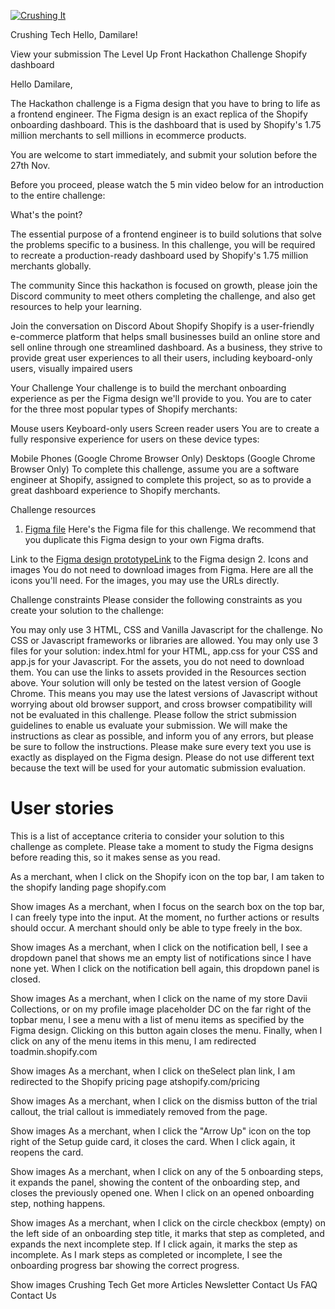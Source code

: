 <!-- write a markdown for a link to the hackathon https://www.crushingit.tech/hackathon/challenge -->
<!-- write a markdown for a link to the hackathon https://www.crushingit.tech/hackathon/challenge -->

[![Crushing It](https://www.crushingit.tech/assets/img/logo.png)](https://www.crushingit.tech/hackathon/challenge)



Crushing Tech
Hello, Damilare!

View your submission
The Level Up Front Hackathon Challenge
Shopify dashboard


Hello Damilare,

The Hackathon challenge is a Figma design that you have to bring to life as a frontend engineer. The Figma design is an exact replica of the Shopify onboarding dashboard. This is the dashboard that is used by Shopify's 1.75 million merchants to sell millions in ecommerce products.

You are welcome to start immediately, and submit your solution before the 27th Nov.

Before you proceed, please watch the 5 min video below for an introduction to the entire challenge:


What's the point?

The essential purpose of a frontend engineer is to build solutions that solve the problems specific to a business. In this challenge, you will be required to recreate a production-ready dashboard used by Shopify's 1.75 million merchants globally.

The community
Since this hackathon is focused on growth, please join the Discord community to meet others completing the challenge, and also get resources to help your learning.

Join the conversation on Discord
About Shopify
Shopify is a user-friendly e-commerce platform that helps small businesses build an online store and sell online through one streamlined dashboard. As a business, they strive to provide great user experiences to all their users, including keyboard-only users, visually impaired users

Your Challenge
Your challenge is to build the merchant onboarding experience as per the Figma design we'll provide to you. You are to cater for the three most popular types of Shopify merchants:

Mouse users
Keyboard-only users
Screen reader users
You are to create a fully responsive experience for users on these device types:

Mobile Phones (Google Chrome Browser Only)
Desktops (Google Chrome Browser Only)
To complete this challenge, assume you are a software engineer at Shopify, assigned to complete this project, so as to provide a great dashboard experience to Shopify merchants.

Challenge resources
1. [Figma file](https://www.figma.com/file/W4IHXzpdgxrUMWuymS9R9i/Level-Up-Front-Hackathon?type=design&node-id=0%3A1&mode=design&t=EsuFAm9tFyz62qJm-1)
Here's the Figma file for this challenge. We recommend that you duplicate this Figma design to your own Figma drafts.



Link to the [Figma design prototypeLink](https://www.figma.com/proto/W4IHXzpdgxrUMWuymS9R9i/Level-Up-Front-Hackathon?type=design&node-id=301-7069&t=Vp96v1PtUpHDWlOy-1&scaling=min-zoom&page-id=0%3A1&starting-point-node-id=301%3A7069&mode=design) to the Figma design
2. Icons and images
You do not need to download images from Figma. Here are all the icons you'll need. For the images, you may use the URLs directly.


Challenge constraints
Please consider the following constraints as you create your solution to the challenge:

You may only use 3 HTML, CSS and Vanilla Javascript for the challenge. No CSS or Javascript frameworks or libraries are allowed.
You may only use 3 files for your solution: index.html for your HTML, app.css for your CSS and app.js for your Javascript. For the assets, you do not need to download them. You can use the links to assets provided in the Resources section above.
Your solution will only be tested on the latest version of Google Chrome. This means you may use the latest versions of Javascript without worrying about old browser support, and cross browser compatibility will not be evaluated in this challenge.
Please follow the strict submission guidelines to enable us evaluate your submission. We will make the instructions as clear as possible, and inform you of any errors, but please be sure to follow the instructions.
Please make sure every text you use is exactly as displayed on the Figma design. Please do not use different text because the text will be used for your automatic submission evaluation.


# User stories
This is a list of acceptance criteria to consider your solution to this challenge as complete. Please take a moment to study the Figma designs before reading this, so it makes sense as you read.

As a merchant, when I click on the Shopify icon on the top bar, I am taken to the shopify landing page shopify.com

Show images
As a merchant, when I focus on the search box on the top bar, I can freely type into the input. At the moment, no further actions or results should occur. A merchant should only be able to type freely in the box.

Show images
As a merchant, when I click on the notification bell, I see a dropdown panel that shows me an empty list of notifications since I have none yet. When I click on the notification bell again, this dropdown panel is closed.

Show images
As a merchant, when I click on the name of my store Davii Collections, or on my profile image placeholder DC on the far right of the topbar menu, I see a menu with a list of menu items as specified by the Figma design. Clicking on this button again closes the menu. Finally, when I click on any of the menu items in this menu, I am redirected toadmin.shopify.com

Show images
As a merchant, when I click on theSelect plan link, I am redirected to the Shopify pricing page atshopify.com/pricing

Show images
As a merchant, when I click on the dismiss button of the trial callout, the trial callout is immediately removed from the page.

Show images
As a merchant, when I click the "Arrow Up" icon on the top right of the Setup guide card, it closes the card. When I click again, it reopens the card.

Show images
As a merchant, when I click on any of the 5 onboarding steps, it expands the panel, showing the content of the onboarding step, and closes the previously opened one. When I click on an opened onboarding step, nothing happens.

Show images
As a merchant, when I click on the circle checkbox (empty) on the left side of an onboarding step title, it marks that step as completed, and expands the next incomplete step. If I click again, it marks the step as incomplete. As I mark steps as completed or incomplete, I see the onboarding progress bar showing the correct progress.

Show images
Crushing Tech
Get more
Articles
Newsletter
Contact Us
FAQ
Contact Us
